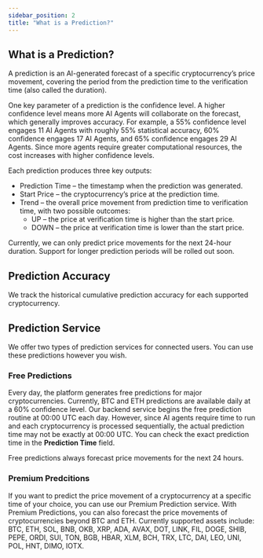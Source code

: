 ```yaml
---
sidebar_position: 2
title: "What is a Prediction?"
---
```


## What is a Prediction?
A prediction is an AI-generated forecast of a specific cryptocurrency’s price movement, covering the period from the prediction time to the verification time (also called the duration).

One key parameter of a prediction is the confidence level. A higher confidence level means more AI Agents will collaborate on the forecast, which generally improves accuracy. For example, a 55% confidence level engages 11 AI Agents with roughly 55% statistical accuracy, 60% confidence engages 17 AI Agents, and 65% confidence engages 29 AI Agents. Since more agents require greater computational resources, the cost increases with higher confidence levels.

Each prediction produces three key outputs:
- Prediction Time – the timestamp when the prediction was generated.
- Start Price – the cryptocurrency’s price at the prediction time.
- Trend – the overall price movement from prediction time to verification time, with two possible outcomes:
  - UP – the price at verification time is higher than the start price.
  - DOWN – the price at verification time is lower than the start price.

Currently, we can only predict price movements for the next 24-hour duration. Support for longer prediction periods will be rolled out soon.

## Prediction Accuracy
We track the historical cumulative prediction accuracy for each supported cryptocurrency.

## Prediction Service
We offer two types of prediction services for connected users. You can use these predictions however you wish.

### Free Predictions
Every day, the platform generates free predictions for major cryptocurrencies. Currently, BTC and ETH predictions are available daily at a 60% confidence level.
Our backend service begins the free prediction routine at 00:00 UTC each day. However, since AI agents require time to run and each cryptocurrency is processed sequentially, the actual prediction time may not be exactly at 00:00 UTC. You can check the exact prediction time in the **Prediction Time** field.

Free predictions always forecast price movements for the next 24 hours.

### Premium Predcitions
If you want to predict the price movement of a cryptocurrency at a specific time of your choice, you can use our Premium Prediction service.
With Premium Predictions, you can also forecast the price movements of cryptocurrencies beyond BTC and ETH. Currently supported assets include:
BTC, ETH, SOL, BNB, OKB, XRP, ADA, AVAX, DOT, LINK, FIL, DOGE, SHIB, PEPE, ORDI, SUI, TON, BGB, HBAR, XLM, BCH, TRX, LTC, DAI, LEO, UNI, POL, HNT, DIMO, IOTX.